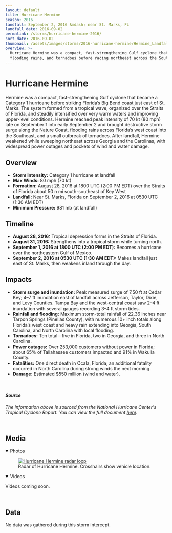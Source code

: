 ```yaml
---
layout: default
title: Hurricane Hermine
season: 2016
landfall: September 2, 2016 &mdash; near St. Marks, FL
landfall_date: 2016-09-02
permalink: /storms/hurricane-hermine-2016/
sort_date: 2016-09-02
thumbnail: /assets/images/storms/2016-hurricane-hermine/Hermine_Landfall.gif
overview: >-
  Hurricane Hermine was a compact, fast-strengthening Gulf cyclone that struck Florida's Big Bend with destructive surge,
  flooding rains, and tornadoes before racing northeast across the Southeast.
---
```


<h1 class="storm-page__title">Hurricane Hermine</h1>

Hermine was a compact, fast-strengthening Gulf cyclone that became a Category 1 hurricane before striking Florida’s Big Bend coast just east of St. Marks. The system formed from a tropical wave, organized over the Straits of Florida, and steadily intensified over very warm waters and improving upper-level conditions. Hermine reached peak intensity of 70 kt (80 mph) late on September 1 into early September 2 and brought destructive storm surge along the Nature Coast, flooding rains across Florida’s west coast into the Southeast, and a small outbreak of tornadoes. After landfall, Hermine weakened while sweeping northeast across Georgia and the Carolinas, with widespread power outages and pockets of wind and water damage.

## Overview
- **Storm Intensity:** Category 1 hurricane at landfall
- **Max Winds:** 80 mph (70 kt)
- **Formation:** August 28, 2016 at 1800 UTC (2:00 PM EDT) over the Straits of Florida about 50 n mi south-southeast of Key West
- **Landfall:** Near St. Marks, Florida on September 2, 2016 at 0530 UTC (1:30 AM EDT)
- **Minimum Pressure:** 981 mb (at landfall)

## Timeline
- **August 28, 2016:** Tropical depression forms in the Straits of Florida.
- **August 31, 2016:** Strengthens into a tropical storm while turning north.
- **September 1, 2016 at 1800 UTC (2:00 PM EDT):** Becomes a hurricane over the northeastern Gulf of Mexico.
- **September 2, 2016 at 0530 UTC (1:30 AM EDT):** Makes landfall just east of St. Marks, then weakens inland through the day.

## Impacts
- **Storm surge and inundation:** Peak measured surge of 7.50 ft at Cedar Key; 4–7 ft inundation east of landfall across Jefferson, Taylor, Dixie, and Levy Counties. Tampa Bay and the west-central coast saw 2–4 ft inundation with several gauges recording 3–4 ft storm tides.
- **Rainfall and flooding:** Maximum storm-total rainfall of 22.36 inches near Tarpon Springs (Pinellas County), with numerous 10+ inch totals along Florida’s west coast and heavy rain extending into Georgia, South Carolina, and North Carolina with local flooding.
- **Tornadoes:** Ten total—five in Florida, two in Georgia, and three in North Carolina.
- **Power outages:** Over 253,000 customers without power in Florida; about 65% of Tallahassee customers impacted and 91% in Wakulla County.
- **Fatalities:** One direct death in Ocala, Florida; an additional fatality occurred in North Carolina during strong winds the next morning.
- **Damage:** Estimated $550 million (wind and water).

<br />

#### _Source_
<em>The information above is sourced from the National Hurricane Center's Tropical Cyclone Report. You can view the full document <a href="https://www.nhc.noaa.gov/data/tcr/AL092016_Hermine.pdf" target="_blank" rel="noopener noreferrer">here</a>.</em>

<br />

## Media

<details class="storm-plot-group" open>
  <summary class="storm-plot-summary">Photos</summary>
  <div class="media-wide">
    <div class="media-row two-up media-row--fill media-row--center">
      <figure class="media-row__figure--wide">
        <a href="{{ '/assets/images/previous-storms/Hermine_radar.jpeg' | relative_url }}" target="_blank" rel="noopener noreferrer">
          <img src="{{ '/assets/images/previous-storms/Hermine_radar.jpeg' | relative_url }}"
               alt="Hurricane Hermine radar loop" loading="lazy" decoding="async">
        </a>
        <figcaption>Radar of Hurricane Hermine. Crosshairs show vehicle location.</figcaption>
      </figure>
    </div>
  </div>
</details>

<details class="storm-plot-group" open>
  <summary class="storm-plot-summary">Videos</summary>
  <p>Videos coming soon.</p>
</details>

<br />

<!-- DATA-SECTION:START -->

<h2>Data</h2>

<div class="storm-data">
  <p>No data was gathered during this storm intercept.</p>
</div>
<!-- DATA-SECTION:END -->
